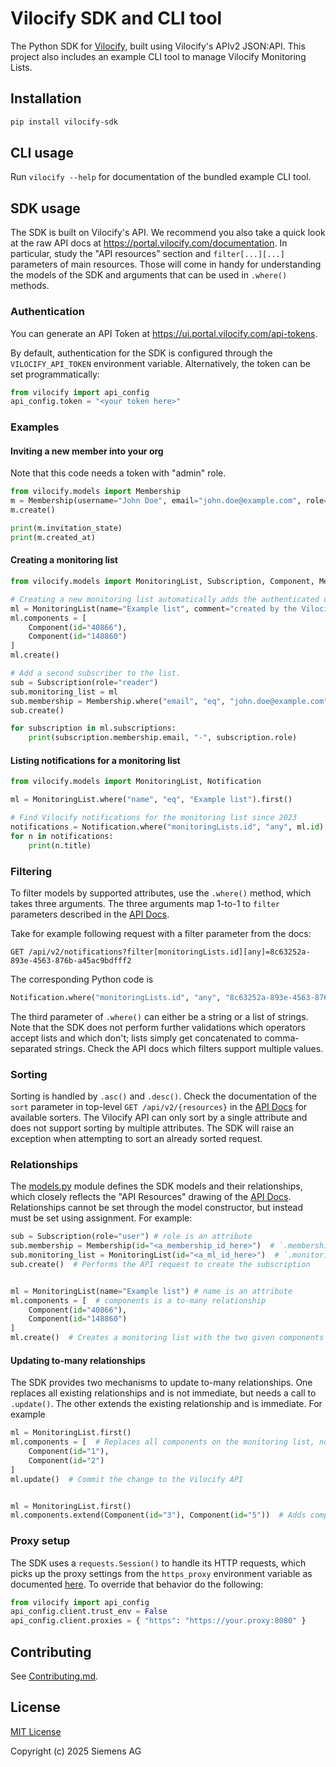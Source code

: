 # Vilocify SDK and CLI tool

The Python SDK for [Vilocify](https://docs.vilocify.com), built using Vilocify's APIv2 JSON:API.
This project also includes an example CLI tool to manage Vilocify Monitoring Lists.

## Installation

```bash
pip install vilocify-sdk
```

## CLI usage
Run `vilocify --help` for documentation of the bundled example CLI tool.

## SDK usage
The SDK is built on Vilocify's API.
We recommend you also take a quick look at the raw API docs at https://portal.vilocify.com/documentation.
In particular, study the "API resources" section and `filter[...][...]` parameters of main resources.
Those will come in handy for understanding the models of the SDK and arguments that can be used in `.where()` methods.

### Authentication
You can generate an API Token at https://ui.portal.vilocify.com/api-tokens.

By default, authentication for the SDK is configured through the `VILOCIFY_API_TOKEN` environment variable.
Alternatively, the token can be set programmatically:
```python
from vilocify import api_config
api_config.token = "<your token here>"
```

### Examples

#### Inviting a new member into your org

Note that this code needs a token with "admin" role.
```python
from vilocify.models import Membership
m = Membership(username="John Doe", email="john.doe@example.com", role="user", expires_at="2025-10-30T00:00:00Z")
m.create()

print(m.invitation_state)
print(m.created_at)
```

#### Creating a monitoring list
```python
from vilocify.models import MonitoringList, Subscription, Component, Membership

# Creating a new monitoring list automatically adds the authenticated user as 'owner'
ml = MonitoringList(name="Example list", comment="created by the Vilocify SDK")
ml.components = [
    Component(id="40866"),
    Component(id="148860")
]
ml.create()

# Add a second subscriber to the list.
sub = Subscription(role="reader")
sub.monitoring_list = ml
sub.membership = Membership.where("email", "eq", "john.doe@example.com").first()
sub.create()

for subscription in ml.subscriptions:
    print(subscription.membership.email, "-", subscription.role)
```

#### Listing notifications for a monitoring list

```python
from vilocify.models import MonitoringList, Notification

ml = MonitoringList.where("name", "eq", "Example list").first()

# Find Vilocify notifications for the monitoring list since 2023
notifications = Notification.where("monitoringLists.id", "any", ml.id).where("createdAt", "after", "2023-01-01T00:00:00Z")
for n in notifications:
    print(n.title)
```

### Filtering
To filter models by supported attributes, use the `.where()` method, which takes three arguments.
The three arguments map 1-to-1 to `filter` parameters described in the [API Docs](https://portal.vilocify.com/documentation).

Take for example following request with a filter parameter from the docs:
```
GET /api/v2/notifications?filter[monitoringLists.id][any]=8c63252a-893e-4563-876b-a45ac9bdfff2
```
The corresponding Python code is
```python
Notification.where("monitoringLists.id", "any", "8c63252a-893e-4563-876b-a45ac9bdfff2")
```
The third parameter of `.where()` can either be a string or a list of strings.
Note that the SDK does not perform further validations which operators accept lists and which don't; lists simply get concatenated to comma-separated strings.
Check the API docs which filters support multiple values.

### Sorting
Sorting is handled by `.asc()` and `.desc()`.
Check the documentation of the `sort` parameter in top-level `GET /api/v2/{resources}` in the [API Docs](https://portal.vilocify.com/documentation) for available sorters.
The Vilocify API can only sort by a single attribute and does not support sorting by multiple attributes.
The SDK will raise an exception when attempting to sort an already sorted request.

### Relationships
The [models.py](vilocify/models.py) module defines the SDK models and their relationships, which closely reflects the "API Resources" drawing of the [API Docs](https://portal.vilocify.com/documentation).
Relationships cannot be set through the model constructor, but instead must be set using assignment. For example:

```python
sub = Subscription(role="user") # role is an attribute
sub.membership = Membership(id="<a_membership_id_here>")  # `.membership` is a to-one relation
sub.monitoring_list = MonitoringList(id="<a_ml_id_here>")  # `.monitoring_list` is a to-one relation
sub.create()  # Performs the API request to create the subscription


ml = MonitoringList(name="Example list") # name is an attribute
ml.components = [  # components is a to-many relationship
    Component(id="40866"),
    Component(id="148860")
]
ml.create()  # Creates a monitoring list with the two given components
```

#### Updating to-many relationships
The SDK provides two mechanisms to update to-many relationships.
One replaces all existing relationships and is not immediate, but needs a call to `.update()`.
The other extends the existing relationship and is immediate.
For example

```python
ml = MonitoringList.first()
ml.components = [  # Replaces all components on the monitoring list, no request is sent, yet.
    Component(id="1"),
    Component(id="2")
]
ml.update()  # Commit the change to the Vilocify API


ml = MonitoringList.first()
ml.components.extend(Component(id="3"), Component(id="5"))  # Adds component with IDs 1 and 2, and immediately sends the change to the API backend
```

### Proxy setup
The SDK uses a `requests.Session()` to handle its HTTP requests, which picks up the proxy settings from the `https_proxy` environment variable as documented [here](https://requests.readthedocs.io/en/latest/user/advanced/#proxies).
To override that behavior do the following:
```python
from vilocify import api_config
api_config.client.trust_env = False
api_config.client.proxies = { "https": "https://your.proxy:8080" }
```

## Contributing
See [Contributing.md](docs/CONTRIBUTING.md).

## License
[MIT License](LICENSE)

Copyright (c) 2025 Siemens AG
